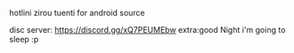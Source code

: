 hotlini zirou tuenti for android source

disc server:
https://discord.gg/xQ7PEUMEbw
extra:good Night i'm going to sleep :p
